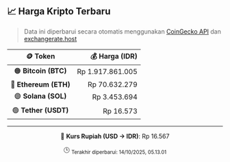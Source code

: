 

<!-- HARGA_KRIPTO -->
## 📈 Harga Kripto Terbaru

> Data ini diperbarui secara otomatis menggunakan [CoinGecko API](https://www.coingecko.com/) dan [exchangerate.host](https://exchangerate.host/)

<div align="center">

| 🪙 Token | 💰 Harga (IDR) |
|:------:|---------------:|
| 🟠 **Bitcoin (BTC)**   | Rp 1.917.861.005 |
| 🔵 **Ethereum (ETH)**  | Rp 70.632.279 |
| 🟣 **Solana (SOL)**    | Rp 3.453.694 |
| 🟢 **Tether (USDT)**   | Rp 16.573 |

---

💱 **Kurs Rupiah (USD → IDR)**: Rp 16.567

🕒 <sub>Terakhir diperbarui: 14/10/2025, 05.13.01</sub>

</div>
<!-- /HARGA_KRIPTO -->